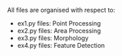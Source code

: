 All files are organised with respect to:

- ex1.py files: Point Processing
- ex2.py files: Area Processing
- ex3.py files: Morphology
- ex4.py files: Feature Detection
